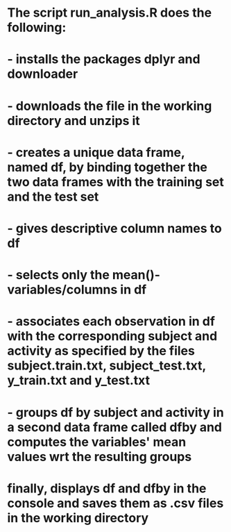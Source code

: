 # The script run_analysis.R does the following:
# - installs the packages dplyr and downloader
# - downloads the file in the working directory and unzips it  
# - creates a unique data frame, named df, by binding together the two data frames with the training set and the test set
# - gives descriptive column names to df
# - selects only the mean()-variables/columns in df
# - associates each observation in df with the corresponding subject and activity as specified by the files subject.train.txt, subject_test.txt, y_train.txt and y_test.txt 
# - groups df by subject and activity in a second data frame called dfby and computes the variables' mean values wrt the resulting groups
# finally, displays df and dfby in the console and saves them as .csv files in the working directory

